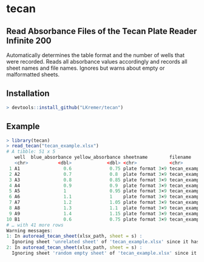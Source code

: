 # tecan

## Read Absorbance Files of the Tecan Plate Reader Infinite 200
Automatically determines the table format and the number of wells that were recorded.
Reads all absorbance values accordingly and records all sheet names and file names.
Ignores but warns about empty or malformatted sheets.
## Installation
```R
> devtools::install_github("LKremer/tecan")
```

## Example
```R
> library(tecan)
> read_tecan("tecan_example.xlsx")
# A tibble: 51 x 5                                                            
   well  blue_absorbance yellow_absorbance sheetname        filename          
   <chr>           <dbl>             <dbl> <chr>            <chr>             
 1 A1                0.6              0.75 plate format 3×9 tecan_example.xlsx
 2 A2                0.7              0.8  plate format 3×9 tecan_example.xlsx
 3 A3                0.8              0.85 plate format 3×9 tecan_example.xlsx
 4 A4                0.9              0.9  plate format 3×9 tecan_example.xlsx
 5 A5                1                0.95 plate format 3×9 tecan_example.xlsx
 6 A6                1.1              1    plate format 3×9 tecan_example.xlsx
 7 A7                1.2              1.05 plate format 3×9 tecan_example.xlsx
 8 A8                1.3              1.1  plate format 3×9 tecan_example.xlsx
 9 A9                1.4              1.15 plate format 3×9 tecan_example.xlsx
10 B1                0.6              0.75 plate format 3×9 tecan_example.xlsx
# … with 41 more rows
Warning messages:
1: In autoread_tecan_sheet(xlsx_path, sheet = s) :
  Ignoring sheet 'unrelated sheet' of 'tecan_example.xlsx' since it has the wrong format.
2: In autoread_tecan_sheet(xlsx_path, sheet = s) :
  Ignoring sheet 'random empty sheet' of 'tecan_example.xlsx' since it has the wrong format.
```
